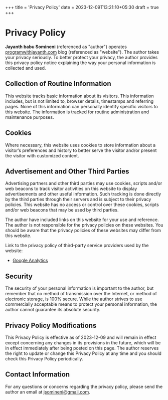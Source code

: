 +++
title = 'Privacy Policy'
date = 2023-12-09T13:21:10+05:30
draft = true
+++

# Privacy Policy

**Jayanth babu Somineni** (referenced as "author") operates [programwithjayanth.com](https://programwithjayanth.com) blog (referenced as "website"). The author takes your privacy seriously. To better protect your privacy, the author provides this privacy policy notice explaining the way your personal information is collected and used.

## Collection of Routine Information

This website tracks basic information about its visitors. This information includes, but is not limited to, browser details, timestamps and referring pages. None of this information can personally identify specific visitors to this website. The information is tracked for routine administration and maintenance purposes.

## Cookies

Where necessary, this website uses cookies to store information about a visitor’s preferences and history to better serve the visitor and/or present the visitor with customized content.

## Advertisement and Other Third Parties

Advertising partners and other third parties may use cookies, scripts and/or web beacons to track visitor activities on this website to display advertisements and other useful information. Such tracking is done directly by the third parties through their servers and is subject to their privacy policies. This website has no access or control over these cookies, scripts and/or web beacons that may be used by third parties.

The author have included links on this website for your use and reference. The author is not responsible for the privacy policies on these websites. You should be aware that the privacy policies of these websites may differ from this website.

Link to the privacy policy of third-party service providers used by the website:

- [Google Analytics](https://www.google.com/analytics/terms/)


## Security

The security of your personal information is important to the author, but remember that no method of transmission over the Internet, or method of electronic storage, is 100% secure. While the author strives to use commercially acceptable means to protect your personal information, the author cannot guarantee its absolute security.

## Privacy Policy Modifications

This Privacy Policy is effective as of 2023-12-09 and will remain in effect except concerning any changes in its provisions in the future, which will be in effect immediately after being posted on this page. The author reserves the right to update or change this Privacy Policy at any time and you should check this Privacy Policy periodically.

## Contact Information

For any questions or concerns regarding the privacy policy, please send the author an email at [jsomineni@gmail.com](mailto:jsomineni@gmail.com).
